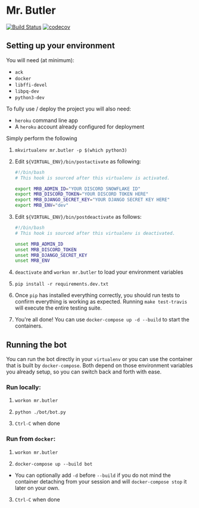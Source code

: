 # Mr. Butler

[![Build Status](https://travis-ci.org/urda/mr.butler.svg?branch=master)](https://travis-ci.org/urda/mr.butler)
[![codecov](https://codecov.io/gh/urda/mr.butler/branch/master/graph/badge.svg)](https://codecov.io/gh/urda/mr.butler)

## Setting up your environment

You will need (at minimum):

- `ack`
- `docker`
- `libffi-devel`
- `libpq-dev`
- `python3-dev`

To fully use / deploy the project you will also need:

- `heroku` command line app
- A `heroku` account already configured for deployment

Simply perform the following

1. `mkvirtualenv mr.butler -p $(which python3)`

2. Edit `${VIRTUAL_ENV}/bin/postactivate` as following:

    ```bash
    #!/bin/bash
    # This hook is sourced after this virtualenv is activated.

    export MRB_ADMIN_ID="YOUR DISCORD SNOWFLAKE ID"
    export MRB_DISCORD_TOKEN="YOUR DISCORD TOKEN HERE"
    export MRB_DJANGO_SECRET_KEY="YOUR DJANGO SECRET KEY HERE"
    export MRB_ENV="dev"
    ```

3. Edit `${VIRTUAL_ENV}/bin/postdeactivate` as follows:

    ```bash
    #!/bin/bash
    # This hook is sourced after this virtualenv is deactivated.

    unset MRB_ADMIN_ID
    unset MRB_DISCORD_TOKEN
    unset MRB_DJANGO_SECRET_KEY
    unset MRB_ENV
    ```

4. `deactivate` and `workon mr.butler` to load your environment variables

5. `pip install -r requirements.dev.txt`

6. Once `pip` has installed everything correctly, you should run tests to
   confirm everything is working as expected. Running `make test-travis` will
   execute the entire testing suite.

7. You're all done! You can use `docker-compose up -d --build` to start
   the containers.

## Running the bot

You can run the bot directly in your `virtualenv` or you can use the container
that is built by `docker-compose`. Both depend on those environment variables
you already setup, so you can switch back and forth with ease.

### Run locally:

1. `workon mr.butler`

2. `python ./bot/bot.py`

3. `Ctrl-C` when done

### Run from `docker`:

1. `workon mr.butler`

2. `docker-compose up --build bot`
  - You can optionally add `-d` before `--build` if you do not mind the
    container detaching from your session and will `docker-compose stop` it
    later on your own.

3. `Ctrl-C` when done
